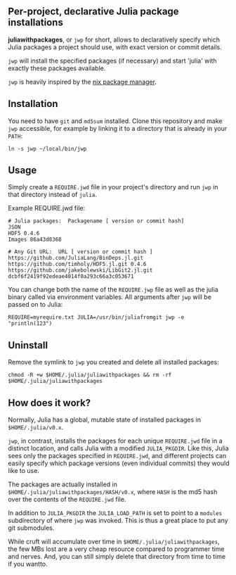 ## Per-project, declarative Julia package installations

**juliawithpackages**, or `jwp` for short, allows to declaratively specify which Julia packages a project should use, with exact version or commit details.

`jwp` will install the specified packages (if necessary) and start 'julia' with exactly these packages available. 

`jwp` is heavily inspired by the [nix package manager](http://nixos.org/nix/).

## Installation

You need to have `git` and `md5sum` installed. Clone this repository and make `jwp` accessible, for example by linking it to a directory that is already in your `PATH`:

```
ln -s jwp ~/local/bin/jwp
```

## Usage

Simply create a `REQUIRE.jwd` file in your project's directory and run `jwp` in that directory instead of `julia`. 

Example REQUIRE.jwd file:

```
# Julia packages:  Packagename [ version or commit hash]
JSON
HDF5 0.4.6
Images 86a43d8368

# Any Git URL:  URL [ version or commit hash ]
https://github.com/JuliaLang/BinDeps.jl.git
https://github.com/timholy/HDF5.jl.git 0.4.6
https://github.com/jakebolewski/LibGit2.jl.git dcbf6f2419f92edeae4014f0a293c66a3c053671
```

You can change both the name of the `REQUIRE.jwp` file as well as the julia binary called via environment variables. All arguments after `jwp` will be passed on to Julia:

```
REQUIRE=myrequire.txt JULIA=/usr/bin/juliafromgit jwp -e "println(123")
```

## Uninstall

Remove the symlink to `jwp` you created and delete all installed packages:

```
chmod -R +w $HOME/.julia/juliawithpackages && rm -rf $HOME/.julia/juliawithpackages
```

## How does it work?

Normally, Julia has a global, mutable state of installed packages in `$HOME/.julia/v0.x`.

`jwp`, in contrast, installs the packages for each unique `REQUIRE.jwd` file in a distinct location, and calls Julia with a modified `JULIA_PKGDIR`. Like this, Julia sees only the packages specified in `REQUIRE.jwd`, and different projects can easily specify which package versions (even individual commits) they would like to use.

The packages are actually installed in `$HOME/.julia/juliawithpackages/HASH/v0.x`, where `HASH` is the md5 hash over the contents of the `REQUIRE.jwd` file.

In addition to `JULIA_PKGDIR` the `JULIA_LOAD_PATH` is set to point to a `modules` subdirectory of where `jwp` was invoked. This is thus a great place to put any git submodules.

While cruft will accumulate over time in `$HOME/.julia/juliawithpackages`, the few MBs lost are a very cheap resource compared to programmer time and nerves. And, you can still simply delete that directory from time to time if you wantto.

